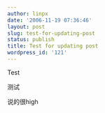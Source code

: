 ```yaml
---
author: linpx
date: '2006-11-19 07:36:46'
layout: post
slug: test-for-updating-post
status: publish
title: Test for updating post
wordpress_id: '121'
---
```


Test

测试

说的很high

